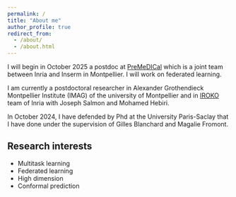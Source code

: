 ```yaml
---
permalink: /
title: "About me"
author_profile: true
redirect_from: 
  - /about/
  - /about.html
---
```

I will begin in October 2025 a postdoc at [PreMeDICal](https://team.inria.fr/premedical/) which is a joint team between Inria and Inserm in Montpellier. I will work on federated learning.

I am currently a postdoctoral researcher in Alexander Grothendieck Montpellier Institute (IMAG) of the university of Montpellier and in [IROKO](https://inria.fr/fr/iroko) team of Inria with Joseph Salmon and Mohamed Hebiri.

In October 2024, I have defended by Phd at the University Paris-Saclay that I have done under the supervision of Gilles Blanchard and Magalie Fromont.

## Research interests

- Multitask learning
- Federated learning
- High dimension
- Conformal prediction

